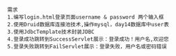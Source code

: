 	需求
	1.编写login.html登录页面username & password 两个输入框
	2.使用Druid数据库连接池技术,操作mysql，day14数据库中user表
	3.使用JdbcTemplate技术封装JDBC
	4.登录成功跳转到SuccessServlet展示：登录成功！用户名,欢迎您
	5.登录失败跳转到FailServlet展示：登录失败，用户名或密码错误